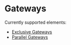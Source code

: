 # Gateways

Currently supported elements:

* [Exclusive Gateways](/bpmn-workflows/exclusive-gateways.html)
* [Parallel Gateways](/bpmn-workflows/parallel-gateways.html)
